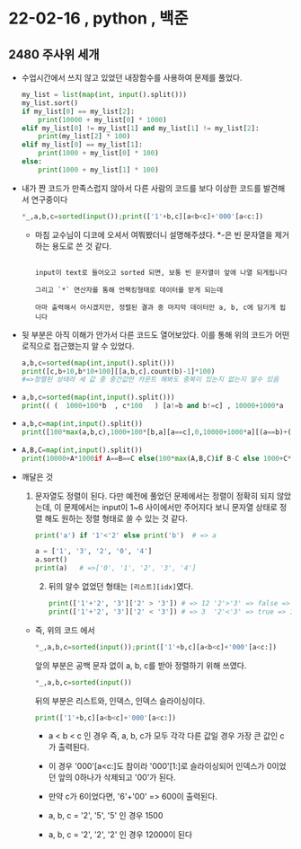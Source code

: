 # 22-02-16  , python , 백준 



## 2480 주사위 세개

- 수업시간에서 쓰지 않고 있었던 내장함수를 사용하여 문제를 풀었다.

  ```python
  my_list = list(map(int, input().split()))
  my_list.sort()
  if my_list[0] == my_list[2]:
      print(10000 + my_list[0] * 1000)
  elif my_list[0] != my_list[1] and my_list[1] != my_list[2]:
      print(my_list[2] * 100)
  elif my_list[0] == my_list[1]:
      print(1000 + my_list[0] * 100)
  else:
      print(1000 + my_list[1] * 100)
  ```

- 내가 짠 코드가 만족스럽지 않아서 다른 사람의 코드를 보다 이상한 코드를 발견해서 연구중이다

  ```python
  *_,a,b,c=sorted(input());print(['1'+b,c][a<b<c]+'000'[a<c:])
  ```

  - 마침 교수님이 디코에 오셔서 여쭤봤더니 설명해주셨다. *-은 빈 문자열을 제거하는 용도로 쓴 것 같다.
  
    ```
    
    input이 text로 들어오고 sorted 되면, 보통 빈 문자열이 앞에 나열 되게됩니다
    
    그리고 `*` 연산자를 통해 언팩킹형태로 데이터를 받게 되는데
    
    아마 출력해서 아시겠지만, 정렬된 결과 중 마지막 데이터만 a, b, c에 담기게 됩니다
    ```

- 뒷 부분은 아직 이해가 안가서 다른 코드도 열어보았다. 이를 통해 위의 코드가 어떤 로직으로 접근했는지 알 수 있었다.

  ```python
  a,b,c=sorted(map(int,input().split()))
  print([c,b+10,b*10+100][[a,b,c].count(b)-1]*100)  
  #=>정렬된 상태라 세 값 중 중간값만 카운트 해봐도 중복이 있는지 없는지 알수 있음
  ```

- ```python
  a,b,c=sorted(map(int,input().split()))
  print(( (  1000+100*b  , c*100   ) [a!=b and b!=c] , 10000+1000*a   )[a==c])
  ```

- ```python
  a,b,c=map(int,input().split())
  print([100*max(a,b,c),1000+100*[b,a][a==c],0,10000+1000*a][(a==b)+(b==c)+(c==a)])
  ```

- ```python
  A,B,C=map(int,input().split())
  print(10000+A*1000if A==B==C else(100*max(A,B,C)if B-C else 1000+C*100)if(A-B)*(A-C)else 1000+A*100
  ```



- 깨달은 것

  1) 문자열도 정렬이 된다. 다만 예전에 풀었던 문제에서는 정렬이 정확히 되지 않았는데, 이 문제에서는 input이 1~6 사이에서만 주어지다 보니 문자열 상태로 정렬 해도 원하는 정렬 형태로 쓸 수 있는 것 같다.

     ```python
     print('a') if '1'<'2' else print('b')  # => a
     ```

     ```python
     a = ['1', '3', '2', '0', '4']
     a.sort()
     print(a)   # =>['0', '1', '2', '3', '4']
     ```

     2. 뒤의 알수 없었던 형태는 `[리스트][idx]`였다. 

        ```python
        print(['1'+'2', '3']['2' > '3']) # => 12 '2'>'3' => false => 0 ['1'+'2']출력됨
        print(['1'+'2', '3']['2' < '3']) # => 3  '2'<'3' => true => 1  ['3'] 출력됨
        ```

  - 즉, 위의 코드 에서

    ```python
    *_,a,b,c=sorted(input());print(['1'+b,c][a<b<c]+'000'[a<c:])
    ```

    앞의 부분은 공백 문자 없이 a, b, c를 받아 정렬하기 위해 쓰였다.

    ```python
    *_,a,b,c=sorted(input())
    ```

    뒤의 부분은 리스트와, 인덱스, 인덱스 슬라이싱이다.

    ```python
    print(['1'+b,c][a<b<c]+'000'[a<c:]) 
    ```

    - a < b < c 인 경우 즉, a, b, c가 모두 각각 다른 값일 경우 가장 큰 값인 c가 출력된다.
    - 이 경우 '000'[a<c:]도 참이라 '000'[1:]로 슬라이싱되어 인덱스가 0이었던 앞의 0하나가 삭제되고 '00'가 된다.
    - 만약 c가 6이었다면, '6'+'00' => 600이 출력된다.

    - a, b, c = '2', '5', '5' 인 경우 1500

    - a, b, c = '2', '2',  '2' 인 경우 12000이 된다 
